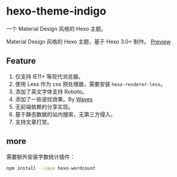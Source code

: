 hexo-theme-indigo
================
一个 Material Design 风格的 Hexo 主题。

Material Design 风格的 Hexo 主题，基于 Hexo 3.0+ 制作。 [Preview](http://me.lizhooh.com/)

## Feature

1. 仅支持 IE11+ 等现代浏览器。
2. 使用 Less 作为 css 预处理器，需要安装 `hexo-renderer-less`。
3. 添加了英文字体支持 Roboto。
4. 添加了一些波纹效果。By [Waves](https://github.com/fians/Waves)
5. 无前端依赖的分享实现。
6. 基于静态数据的站内搜索，无第三方侵入。
7. 支持文章打赏。

## more
需要额外安装字数统计插件：

```bash
npm install --save hexo-wordcount
```

